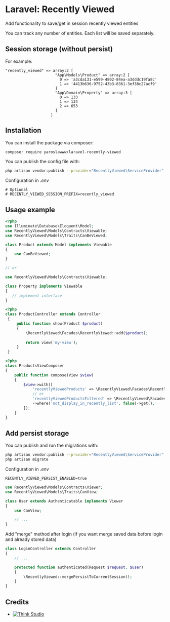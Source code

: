 # Laravel: Recently Viewed
Add functionality to save/get in session recently viewed entities

You can track any number of entities. Each list will be saved separately.

## Session storage (without persist)

For example:
```
"recently_viewed" => array:2 [
                      "App\Models\Product" => array:2 [
                        0 => 'a3cda131-e599-4802-84ea-a3dddc19fa8c'
                        1 => '4413b636-9752-43b3-8361-3ef38c27acf9'
                      ]
                      "App\Domain\Property" => array:3 [
                        0 => 133
                        1 => 134
                        2 => 653
                      ]
                    ]
```
 
## Installation

You can install the package via composer:

```bash
composer require yaroslawww/laravel-recently-viewed
```

You can publish the config file with:
```bash
php artisan vendor:publish --provider="RecentlyViewed\ServiceProvider" --tag="config"
```

Configuration in *.env*
```dotenv
# Optional
# RECENTLY_VIEWED_SESSION_PREFIX=recently_viewed
```

## Usage example

```php
<?php
use Illuminate\Database\Eloquent\Model;
use RecentlyViewed\Models\Contracts\Viewable;
use RecentlyViewed\Models\Traits\CanBeViewed;

class Product extends Model implements Viewable
{
    use CanBeViewed;
}

// or

use RecentlyViewed\Models\Contracts\Viewable;

class Property implements Viewable
{ 
   // implement interface
}
```


```php
<?php
class ProductController extends Controller
 {
     public function show(Product $product)
     {
         \RecentlyViewed\Facades\RecentlyViewed::add($product);
 
         return view('my-view');
     }
 }
```

```php
<?php
class ProductsViewComposer
{
    public function compose(View $view)
    {
        $view->with([
            'recentlyViewedProducts' => \RecentlyViewed\Facades\RecentlyViewed::get(Product::class),
            // or
            'recentlyViewedProductsFiltered' => \RecentlyViewed\Facades\RecentlyViewed::getQuery(Product::class)
            ->where('not_display_in_recently_list', false)->get(),
        ]);
    }
}
```

## Add persist storage

You can publish and run the migrations with:

```bash
php artisan vendor:publish --provider="RecentlyViewed\ServiceProvider" --tag="migrations"
php artisan migrate
```

Configuration in *.env*
```dotenv
RECENTLY_VIEWED_PERSIST_ENABLED=true
```

```php
use RecentlyViewed\Models\Contracts\Viewer;
use RecentlyViewed\Models\Traits\CanView;

class User extends Authenticatable implements Viewer
{
    use CanView;

    // ...
}
```

Add "merge" method after login (if you want merge saved data before login and already stored data)
```php
class LoginController extends Controller
{
    // ...

    protected function authenticated(Request $request, $user)
    {
        \RecentlyViewed::mergePersistToCurrentSession();
    }
}
```

## Credits

- [![Think Studio](https://yaroslawww.github.io/images/sponsors/packages/logo-think-studio.png)](https://think.studio/)
